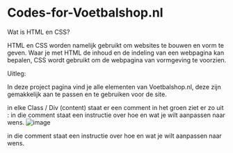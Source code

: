 # Codes-for-Voetbalshop.nl

Wat is HTML en CSS?

HTML en CSS worden namelijk gebruikt om websites te bouwen en vorm te geven. 
Waar je met HTML de inhoud en de indeling van een webpagina kan bepalen, 
CSS wordt gebruikt om de webpagina van vormgeving te voorzien.


Uitleg:

In deze project pagina vind je alle elementen van Voetbalshop.nl, 
deze zijn gemakkelijk aan te passen en te gebruiken voor de site.

in elke Class / Div (content) staat er een comment in het groen ziet er zo uit : 
in die comment staat een instructie over hoe en wat je wilt aanpassen naar wens.
![image](https://user-images.githubusercontent.com/123725710/219601956-269deebc-9242-4356-ae9c-42ec258697d3.png)

in die comment staat een instructie over hoe en wat je wilt aanpassen naar wens.




